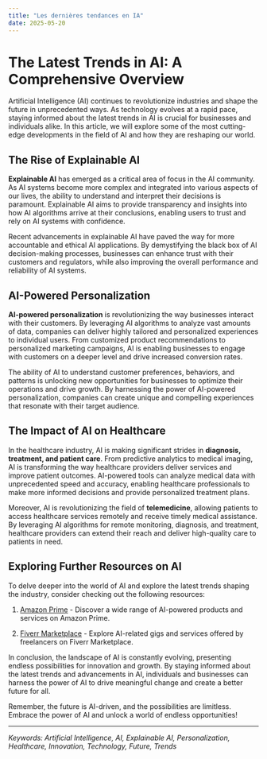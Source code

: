 ```yaml
---
title: "Les dernières tendances en IA"
date: 2025-05-20
---
```


# The Latest Trends in AI: A Comprehensive Overview

Artificial Intelligence (AI) continues to revolutionize industries and shape the future in unprecedented ways. As technology evolves at a rapid pace, staying informed about the latest trends in AI is crucial for businesses and individuals alike. In this article, we will explore some of the most cutting-edge developments in the field of AI and how they are reshaping our world.

## The Rise of Explainable AI

**Explainable AI** has emerged as a critical area of focus in the AI community. As AI systems become more complex and integrated into various aspects of our lives, the ability to understand and interpret their decisions is paramount. Explainable AI aims to provide transparency and insights into how AI algorithms arrive at their conclusions, enabling users to trust and rely on AI systems with confidence.

Recent advancements in explainable AI have paved the way for more accountable and ethical AI applications. By demystifying the black box of AI decision-making processes, businesses can enhance trust with their customers and regulators, while also improving the overall performance and reliability of AI systems.

## AI-Powered Personalization

**AI-powered personalization** is revolutionizing the way businesses interact with their customers. By leveraging AI algorithms to analyze vast amounts of data, companies can deliver highly tailored and personalized experiences to individual users. From customized product recommendations to personalized marketing campaigns, AI is enabling businesses to engage with customers on a deeper level and drive increased conversion rates.

The ability of AI to understand customer preferences, behaviors, and patterns is unlocking new opportunities for businesses to optimize their operations and drive growth. By harnessing the power of AI-powered personalization, companies can create unique and compelling experiences that resonate with their target audience.

## The Impact of AI on Healthcare

In the healthcare industry, AI is making significant strides in **diagnosis, treatment, and patient care**. From predictive analytics to medical imaging, AI is transforming the way healthcare providers deliver services and improve patient outcomes. AI-powered tools can analyze medical data with unprecedented speed and accuracy, enabling healthcare professionals to make more informed decisions and provide personalized treatment plans.

Moreover, AI is revolutionizing the field of **telemedicine**, allowing patients to access healthcare services remotely and receive timely medical assistance. By leveraging AI algorithms for remote monitoring, diagnosis, and treatment, healthcare providers can extend their reach and deliver high-quality care to patients in need.

## Exploring Further Resources on AI

To delve deeper into the world of AI and explore the latest trends shaping the industry, consider checking out the following resources:

1. [Amazon Prime](https://www.amazon.fr/amazonprime?_encoding=UTF8&primeCampaignId=prime_assoc_ft&tag=zenzen0d-21France) - Discover a wide range of AI-powered products and services on Amazon Prime.
   
2. [Fiverr Marketplace](https://go.fiverr.com/visit/?bta=1071918&brand=fiverrmarketplace) - Explore AI-related gigs and services offered by freelancers on Fiverr Marketplace.

In conclusion, the landscape of AI is constantly evolving, presenting endless possibilities for innovation and growth. By staying informed about the latest trends and advancements in AI, individuals and businesses can harness the power of AI to drive meaningful change and create a better future for all.

Remember, the future is AI-driven, and the possibilities are limitless. Embrace the power of AI and unlock a world of endless opportunities!

---
*Keywords: Artificial Intelligence, AI, Explainable AI, Personalization, Healthcare, Innovation, Technology, Future, Trends*